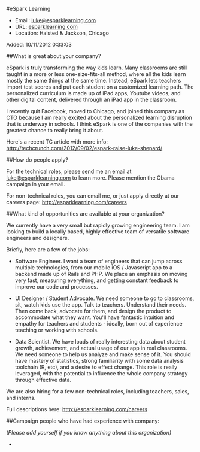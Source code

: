 
#eSpark Learning

* Email: [luke@esparklearning.com](mailto:luke@esparklearning.com)
* URL: [esparklearning.com](esparklearning.com)
* Location: Halsted & Jackson, Chicago

Added: 10/11/2012 0:33:03

##What is great about your company?

eSpark is truly transforming the way kids learn. Many classrooms are still taught in a more or less one-size-fits-all method, where all the kids learn mostly the same things at the same time. Instead, eSpark lets teachers import test scores and put each student on a customized learning path. The personalized curriculum is made up of iPad apps, Youtube videos, and other digital content, delivered through an iPad app in the classroom.



I recently quit Facebook, moved to Chicago, and joined this company as CTO because I am really excited about the personalized learning disruption that is underway in schools. I think eSpark is one of the companies with the greatest chance to really bring it about. 



Here's a recent TC article with more info: http://techcrunch.com/2012/09/02/espark-raise-luke-shepard/

##How do people apply?

For the technical roles, please send me an email at luke@esparklearning.com to learn more. Please mention the Obama campaign in your email.



For non-technical roles, you can email me, or just apply directly at our careers page: http://esparklearning.com/careers

##What kind of opportunities are available at your organization?

We currently have a very small but rapidly growing engineering team. I am looking to build a locally based, highly effective team of versatile software engineers and designers.



Briefly, here are a few of the jobs:



- Software Engineer. I want a team of engineers that can jump across multiple technologies, from our mobile iOS / Javascript app to a backend made up of Rails and PHP. We place an emphasis on moving very fast, measuring everything, and getting constant feedback to improve our code and processes.



- UI Designer / Student Advocate. We need someone to go to classrooms, sit, watch kids use the app. Talk to teachers. Understand their needs. Then come back, advocate for them, and design the product to accommodate what they want. You'll have fantastic intuition and empathy for teachers and students - ideally, born out of experience teaching or working with schools.



- Data Scientist. We have loads of really interesting data about student growth, achievement, and actual usage of our app in real classrooms. We need someone to help us analyze and make sense of it. You should have mastery of statistics, strong familiarity with some data analysis toolchain (R, etc), and a desire to effect change. This role is really leveraged, with the potential to influence the whole company strategy through effective data.



We are also hiring for a few non-technical roles, including teachers, sales, and interns.



Full descriptions here: http://esparklearning.com/careers

##Campaign people who have had experience with company:

*(Please add yourself if you know anything about this organization)*

* 


    